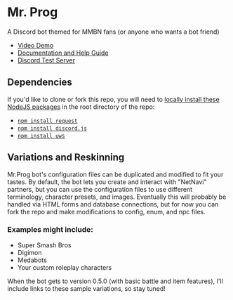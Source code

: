 # Mr. Prog
A Discord bot themed for MMBN fans (or anyone who wants a bot friend)

* [Video Demo](https://www.youtube.com/watch?v=SYaUTWiAm-4)
* [Documentation and Help Guide](https://warped2713.gitbooks.io/mrprog/content/)
* [Discord Test Server](https://discord.gg/An86Wxy)

## Dependencies
If you'd like to clone or fork this repo, you will need to [locally install these NodeJS packages](https://docs.npmjs.com/getting-started/installing-npm-packages-locally) in the root directory of the repo:
* [`npm install request`](https://www.npmjs.com/package/request)
* [`npm install discord.js`](https://github.com/hydrabolt/discord.js/)
* [`npm install uws`](https://github.com/uWebSockets/uWebSockets)

## Variations and Reskinning
Mr.Prog bot's configuration files can be duplicated and modified to fit your tastes.  By default, the bot lets you create and interact with "NetNavi" partners, but you can use the configuration files to use different terminology, character presets, and images. Eventually this will probably be handled via HTML forms and database connections, but for now you can fork the repo and make modifications to config, enum, and npc files.
### Examples might include:
* Super Smash Bros
* Digimon
* Medabots
* Your custom roleplay characters


When the bot gets to version 0.5.0 (with basic battle and item features), I'll include links to these sample variations, so stay tuned!
